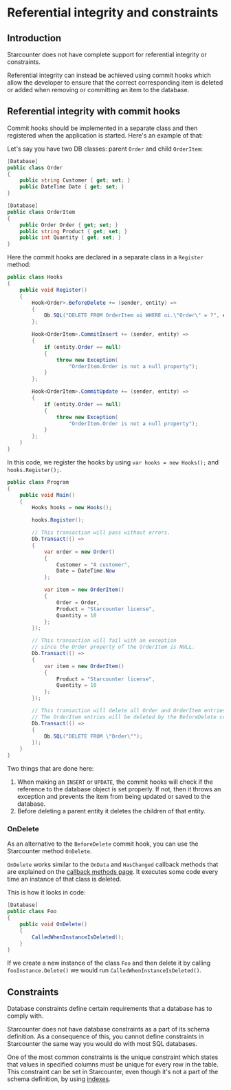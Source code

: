 # Referential integrity and constraints

## Introduction

Starcounter does not have complete support for referential integrity or constraints. 

Referential integrity can instead be achieved using commit hooks which allow the developer to ensure that the correct corresponding item is deleted or added when removing or committing an item to the database.

## Referential integrity with commit hooks

Commit hooks should be implemented in a separate class and then registered when the application is started. Here's an example of that:

Let's say you have two DB classes: parent `Order` and child `OrderItem`:

```csharp
[Database]
public class Order
{
    public string Customer { get; set; }
    public DateTime Date { get; set; }
}

[Database]
public class OrderItem
{
    public Order Order { get; set; }
    public string Product { get; set; }
    public int Quantity { get; set; }
}
```

Here the commit hooks are declared in a separate class in a `Register` method:

```csharp
public class Hooks
{
    public void Register()
    {
        Hook<Order>.BeforeDelete += (sender, entity) =>
        {
            Db.SQL("DELETE FROM OrderItem oi WHERE oi.\"Order\" = ?", entity);
        };

        Hook<OrderItem>.CommitInsert += (sender, entity) =>
        {
            if (entity.Order == null)
            {
                throw new Exception(
                    "OrderItem.Order is not a null property");
            }
        };

        Hook<OrderItem>.CommitUpdate += (sender, entity) =>
        {
            if (entity.Order == null)
            {
                throw new Exception(
                    "OrderItem.Order is not a null property");
            }
        };
    }
}
```

In this code, we register the hooks by using `var hooks = new Hooks();` and `hooks.Register();`.

```csharp
public class Program 
{
    public void Main() 
    {
        Hooks hooks = new Hooks();

        hooks.Register();

        // This transaction will pass without errors.
        Db.Transact(() =>
        {
            var order = new Order()
            {
                Customer = "A customer",
                Date = DateTime.Now
            };

            var item = new OrderItem()
            {
                Order = Order,
                Product = "Starcounter license",
                Quantity = 10       
            };
        });

        // This transaction will fail with an exception
        // since the Order property of the OrderItem is NULL.
        Db.Transact(() =>
        {
            var item = new OrderItem()
            {
                Product = "Starcounter license",
                Quantity = 10
            };
        });

        // This transaction will delete all Order and OrderItem entries.
        // The OrderItem entries will be deleted by the BeforeDelete commit hook on the Order class.
        Db.Transact(() =>
        {
            Db.SQL("DELETE FROM \"Order\"");
        });
    }
}
```

Two things that are done here:

1. When making an `INSERT` or `UPDATE`, the commit hooks will check if the reference to the database object is set properly. If not, then it throws an exception and prevents the item from being updated or saved to the database.
2. Before deleting a parent entity it deletes the children of that entity.

### OnDelete

As an alternative to the `BeforeDelete` commit hook, you can use the Starcounter method `OnDelete`.

`OnDelete` works similar to the `OnData` and `HasChanged` callback methods that are explained on the [callback methods page](../typed-json/callback-methods.md). It executes some code every time an instance of that class is deleted.

This is how it looks in code:

```csharp
[Database]
public class Foo
{
    public void OnDelete()
    {
        CalledWhenInstanceIsDeleted();
    }
}
```

If we create a new instance of the class `Foo` and then delete it by calling `fooInstance.Delete()` we would run `CalledWhenInstanceIsDeleted()`.

## Constraints

Database constraints define certain requirements that a database has to comply with.

Starcounter does not have database constraints as a part of its schema definition. As a consequence of this, you cannot define constraints in Starcounter the same way you would do with most SQL databases.

One of the most common constraints is the unique constraint which states that values in specified columns must be unique for every row in the table. This constraint can be set in Starcounter, even though it's not a part of the schema definition, by using [indexes](../sql/indexes.md).

